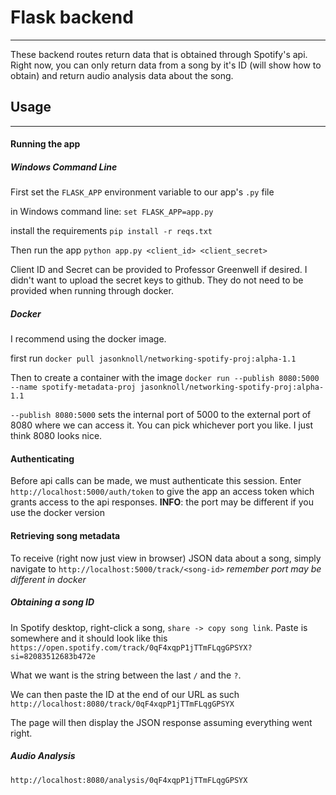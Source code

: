 # Flask backend
---

These backend routes return data that is obtained
through Spotify's api. Right now, you can only
return data from a song by it's ID (will show how to obtain)
and return audio analysis data about the song.


## Usage
---


#### Running the app
##### Windows Command Line
First set the `FLASK_APP` environment variable to our 
app's `.py` file

in Windows command line:
`set FLASK_APP=app.py`

install the requirements
`pip install -r reqs.txt`

Then run the app
`python app.py <client_id> <client_secret>`

Client ID and Secret can be provided to Professor Greenwell
if desired. I didn't want to upload the secret keys to github. 
They do not need to be provided when running through
docker.

##### Docker
I recommend using the docker image.

first run `docker pull jasonknoll/networking-spotify-proj:alpha-1.1`

Then to create a container with the image
`docker run --publish 8080:5000 --name spotify-metadata-proj jasonknoll/networking-spotify-proj:alpha-1.1`

`--publish 8080:5000` sets the internal port of 5000 to the external port of 8080
where we can access it. You can pick whichever port you like. I just think 8080 looks nice.


#### Authenticating
Before api calls can be made, we must authenticate this session.
Enter `http://localhost:5000/auth/token` to give the app an access
token which grants access to the api responses. **INFO**: the port 
may be different if you use the docker version


#### Retrieving song metadata
 To receive (right now just view in browser) JSON data about a song,
 simply navigate to `http://localhost:5000/track/<song-id>` 
 *remember port may be different in docker*

 ##### Obtaining a song ID 
 In Spotify desktop, right-click a song, `share -> copy song link`. 
 Paste is somewhere and it should look like this
 `https://open.spotify.com/track/0qF4xqpP1jTTmFLqgGPSYX?si=82083512683b472e`

 What we want is the string between the last `/` and the `?`. 

 We can then paste the ID at the end of our URL as such
 `http://localhost:8080/track/0qF4xqpP1jTTmFLqgGPSYX`

 The page will then display the JSON response assuming everything went 
 right.

 ##### Audio Analysis

  `http://localhost:8080/analysis/0qF4xqpP1jTTmFLqgGPSYX`
